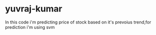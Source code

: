 # yuvraj-kumar
In this code i'm predicting price of stock based on it's prevoius trend,for prediction i'm using svm
